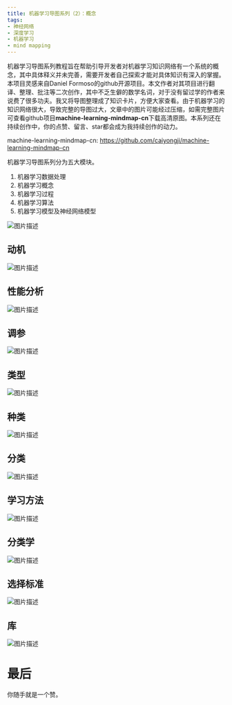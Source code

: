```yaml
---
title: 机器学习导图系列（2）：概念
tags:
- 神经网络
- 深度学习
- 机器学习
- mind mapping
---
```

机器学习导图系列教程旨在帮助引导开发者对机器学习知识网络有一个系统的概念，其中具体释义并未完善，需要开发者自己探索才能对具体知识有深入的掌握。本项目灵感来自Daniel Formoso的github开源项目。本文作者对其项目进行翻译、整理、批注等二次创作，其中不乏生僻的数学名词，对于没有留过学的作者来说费了很多功夫。我又将导图整理成了知识卡片，方便大家查看。由于机器学习的知识网络很大，导致完整的导图过大，文章中的图片可能经过压缩，如需完整图片可查看github项目**machine-learning-mindmap-cn**下载高清原图。本系列还在持续创作中，你的点赞、留言、star都会成为我持续创作的动力。

machine-learning-mindmap-cn: https://github.com/caiyongji/machine-learning-mindmap-cn

机器学习导图系列分为五大模块。

1. 机器学习数据处理
2. 机器学习概念
3. 机器学习过程
4. 机器学习算法
5. 机器学习模型及神经网络模型

![图片描述][1]

## 动机
![图片描述][2]

## 性能分析
![图片描述][3]

## 调参
![图片描述][4]

## 类型
![图片描述][5]

## 种类
![图片描述][6]

## 分类
![图片描述][7]

## 学习方法
![图片描述][8]

## 分类学
![图片描述][9]

## 选择标准
![图片描述][10]

## 库
![图片描述][11]



# 最后

你随手就是一个赞。


  [1]: /assets/images/machine-learning/Concepts/concepts.png
  [2]: /assets/images/machine-learning/Concepts/动机（Motivation）.png
  [3]: /assets/images/machine-learning/Concepts/性能分析.png
  [4]: /assets/images/machine-learning/Concepts/调参.png
  [5]: /assets/images/machine-learning/Concepts/类型.png
  [6]: /assets/images/machine-learning/Concepts/种类.png
  [7]: /assets/images/machine-learning/Concepts/分类.png
  [8]: /assets/images/machine-learning/Concepts/学习方法.png
  [9]: /assets/images/machine-learning/Concepts/分类学(Taxonomy).png
  [10]: /assets/images/machine-learning/Concepts/选择标准.png
  [11]: /assets/images/machine-learning/Concepts/库（python）.png
